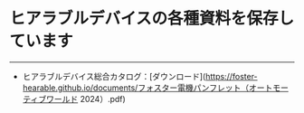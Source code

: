 # ヒアラブルデバイスの各種資料を保存しています
---
- ヒアラブルデバイス総合カタログ：[ダウンロード](https://foster-hearable.github.io/documents/フォスター電機パンフレット（オートモーティブワールド 2024）.pdf)
